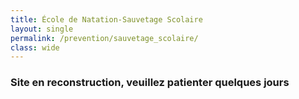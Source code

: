 ```yaml
---
title: École de Natation-Sauvetage Scolaire
layout: single
permalink: /prevention/sauvetage_scolaire/
class: wide
---
```

### Site en reconstruction, veuillez patienter quelques jours
